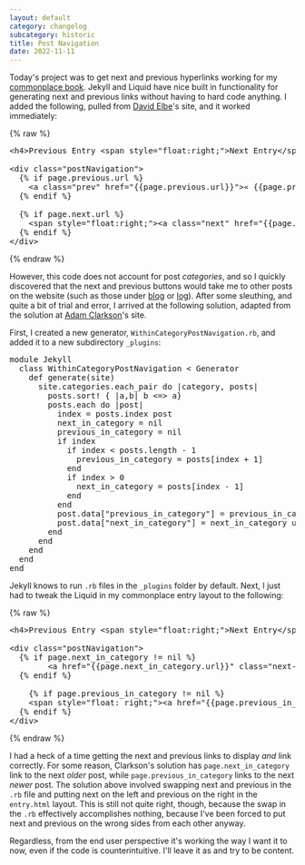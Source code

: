 ```yaml
---
layout: default
category: changelog
subcategory: historic
title: Post Navigation
date: 2022-11-11
---
```


Today's project was to get next and previous hyperlinks working for my [commonplace book](/portal/commonplace/). Jekyll and Liquid have nice built in functionality for generating next and previous links without having to hard code anything. I added the following, pulled from [David Elbe](http://david.elbe.me/jekyll/2015/06/20/how-to-link-to-next-and-previous-post-with-jekyll.html)'s site, and it worked immediately:

{% raw %}
<pre>
&lt;h4&gt;Previous Entry &lt;span style="float:right;"&gt;Next Entry&lt;/span&gt;&lt;/h4&gt;

&lt;div class="postNavigation"&gt;
  {% if page.previous.url %}
    &lt;a class="prev" href="{{page.previous.url}}"&gt;&laquo; {{page.previous.title}}&lt;/a&gt;
  {% endif %}

  {% if page.next.url %}
    &lt;span style="float:right;"&gt;&lt;a class="next" href="{{page.next.url}}"&gt;{{page.next.title}} &raquo;&lt;/a&gt;&lt;/span&gt;
  {% endif %}
&lt;/div&gt;
</pre>
{% endraw %}

However, this code does not account for post *categories*, and so I quickly discovered that the next and previous buttons would take me to other posts on the website (such as those under [blog](/blog/) or [log](/about/log/)). After some sleuthing, and quite a bit of trial and error, I arrived at the following solution, adapted from the solution at [Adam Clarkson](https://ajclarkson.co.uk/blog/jekyll-category-post-navigation/)'s site.

First, I created a new generator, <code>WithinCategoryPostNavigation.rb</code>, and added it to a new subdirectory <code>_plugins</code>:

<pre>
module Jekyll
  class WithinCategoryPostNavigation < Generator
    def generate(site)
      site.categories.each_pair do |category, posts|
        posts.sort! { |a,b| b <=> a}
        posts.each do |post|
          index = posts.index post
          next_in_category = nil
          previous_in_category = nil
          if index
            if index < posts.length - 1
              previous_in_category = posts[index + 1]
            end
            if index > 0
              next_in_category = posts[index - 1]
            end
          end
          post.data["previous_in_category"] = previous_in_category unless previous_in_category.nil?
          post.data["next_in_category"] = next_in_category unless next_in_category.nil?
        end
      end
    end
  end
end
</pre>

Jekyll knows to run <code>.rb</code> files in the <code>_plugins</code> folder by default. Next, I just had to tweak the Liquid in my commonplace entry layout to the following:

{% raw %}
<pre>
&lt;h4&gt;Previous Entry &lt;span style="float:right;"&gt;Next Entry&lt;/span&gt;&lt;/h4&gt;

&lt;div class="postNavigation"&gt;
  {% if page.next_in_category != nil %}
		&lt;a href="{{page.next_in_category.url}}" class="next-link"&gt;&laquo; {{page.next_in_category.title}}&lt;/a&gt;
  {% endif %}

	{% if page.previous_in_category != nil %}
    &lt;span style="float: right;"&gt;&lt;a href="{{page.previous_in_category.url}}" class="previous-link"&gt;{{page.previous_in_category.title}} &raquo;&lt;/a&gt;&lt;/span&gt;
  {% endif %}
&lt;/div&gt;
</pre>
{% endraw %}

I had a heck of a time getting the next and previous links to display *and* link correctly. For some reason, Clarkson's solution has <code>page.next_in_category</code> link to the next *older* post, while <code>page.previous_in_category</code> links to the next *newer* post. The solution above involved swapping next and previous in the <code>.rb</code> file and putting next on the left and previous on the right in the <code>entry.html</code> layout. This is still not quite right, though, because the swap in the <code>.rb</code> effectively accomplishes nothing, because I've been forced to put next and previous on the wrong sides from each other anyway.

Regardless, from the end user perspective it's working the way I want it to now, even if the code is counterintuitive. I'll leave it as  and try to be content.
